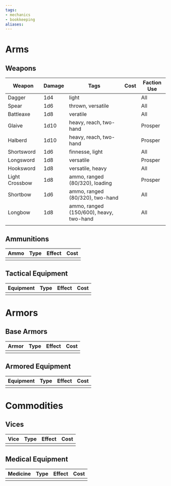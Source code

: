 ```yaml
---
tags:
- mechanics
- bookkeeping
aliases:
---
```

# Arms
## Weapons
| Weapon         | Damage | Tags                                    | Cost | Faction Use |
| -------------- | ------ | --------------------------------------- | ---- | ----------- |
| Dagger         | 1d4    | light                                   |      | All         |
| Spear          | 1d6    | thrown, versatile                       |      | All         |
| Battleaxe      | 1d8    | veratile                                |      | All         |
| Glaive         | 1d10   | heavy, reach, two-hand                  |      | Prosper     |
| Halberd        | 1d10   | heavy, reach, two-hand                  |      | Prosper     |
| Shortsword     | 1d6    | finnesse, light                         |      | All         |
| Longsword      | 1d8    | versatile                               |      | Prosper     |
| Hooksword      | 1d8    | versatile, heavy                        |      | All         |
| Light Crossbow | 1d8    | ammo, ranged (80/320), loading          |      | Prosper     |
| Shortbow       | 1d6    | ammo, ranged (80/320), two-hand         |      | All         |
| Longbow        | 1d8    | ammo, ranged (150/600), heavy, two-hand |      | All         |
|                |        |                                         |      |             |

## Ammunitions
| Ammo | Type | Effect | Cost |
| ---- | ---- | ------ | ---- |
|      |      |        |      |

## Tactical Equipment
| Equipment | Type | Effect | Cost |
| --------- | ---- | ------ | ---- |
|           |      |        |      |

# Armors
## Base Armors
| Armor | Type | Effect | Cost |
| ----- | ---- | ------ | ---- |
|       |      |        |      |

## Armored Equipment
| Equipment | Type | Effect | Cost |
| --------- | ---- | ------ | ---- |
|           |      |        |      |

# Commodities
## Vices
| Vice | Type | Effect | Cost |
| ---- | ---- | ------ | ---- |
|      |      |        |      |

## Medical Equipment
| Medicine | Type | Effect | Cost |
| -------- | ---- | ------ | ---- |
|          |      |        |      |